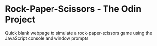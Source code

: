 # Rock-Paper-Scissors - The Odin Project

Quick blank webpage to simulate a rock-paper-scissors game using the JavaScript console and window prompts
